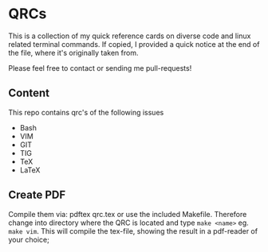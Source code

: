 QRCs
====

This is a collection of my quick reference cards on diverse code and linux
related terminal commands. If copied, I provided a quick notice at the end of
the file, where it's originally taken from.

Please feel free to contact or sending me pull-requests!

## Content

This repo contains qrc's of the following issues

- Bash
- VIM
- GIT
- TIG
- TeX
- LaTeX

## Create PDF

Compile them via: pdftex qrc.tex or use the included Makefile. Therefore change
into directory where the QRC is located and type `make <name>` eg. `make vim`. This
will compile the tex-file, showing the result in a pdf-reader of your choice;
